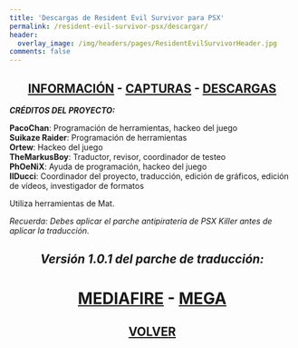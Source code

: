 ```yaml
---
title: 'Descargas de Resident Evil Survivor para PSX'
permalink: /resident-evil-survivor-psx/descargar/
header:
  overlay_image: /img/headers/pages/ResidentEvilSurvivorHeader.jpg
comments: false
---
```

<h2 style="text-align: center;"><strong><a href="/resident-evil-survivor-psx/informacion/">INFORMACIÓN</a> - <a href="/resident-evil-survivor-psx/capturas/">CAPTURAS</a> - <a href="/resident-evil-survivor-psx/descargar/">DESCARGAS</a></strong></h2>

_**CRÉDITOS DEL PROYECTO:**_

**PacoChan**: Programación de herramientas, hackeo del juego  
**Suikaze Raider**: Programación de herramientas  
**Ortew**: Hackeo del juego  
**TheMarkusBoy**: Traductor, revisor, coordinador de testeo  
**PhOeNiX**: Ayuda de programación, hackeo del juego  
**IlDucci**: Coordinador del proyecto, traducción, edición de gráficos, edición de vídeos, investigador de formatos

Utiliza herramientas de Mat.

_Recuerda: Debes aplicar el parche antipiratería de PSX Killer antes de aplicar la traducción._

<h2 style="text-align: center;"><em><strong>Versión 1.0.1 del parche de traducción:</strong></em></h2>
<h1 style="text-align: center;"><a href="http://www.mediafire.com/file/wdryz0olgztxx0o/RESURV-ESP-PALENG-V101.7z">MEDIAFIRE</a> - <a href="https://mega.nz/#!4ANiBDBR!rBPsuueoyf94IlxZDOF2R-fvTLf5Ge2bZev5x15cuNE">MEGA</a></h1>
<h2 style="text-align: center;"><strong><a href="/resident-evil-survivor-psx/">VOLVER</a></strong></h2>

